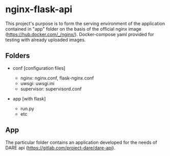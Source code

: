 # nginx-flask-api

This project's purpose is to form the serving environment of the application contained in "app" folder on the basis of the official nginx image (https://hub.docker.com/_/nginx/).
Docker-compose yaml provided for testing with already uploaded images.

## Folders

* conf [configuration files]
    * nginx: 
        nginx.conf, flask-nginx.conf 
    * uwsgi: uwsgi.ini
    * supervisor: supervisord.conf
    
* app [with flask]
    * run.py
    * etc

## App

The particular folder contains an application developed for the needs of DARE api (https://gitlab.com/project-dare/dare-api).

